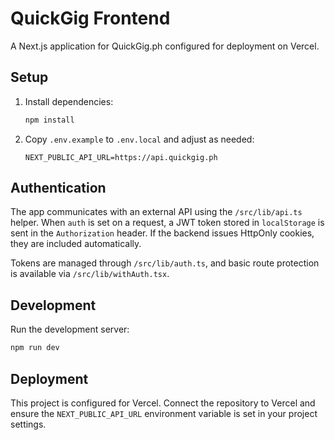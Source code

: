 # QuickGig Frontend

A Next.js application for QuickGig.ph configured for deployment on Vercel.

## Setup

1. Install dependencies:
   ```bash
   npm install
   ```
2. Copy `.env.example` to `.env.local` and adjust as needed:
   ```env
   NEXT_PUBLIC_API_URL=https://api.quickgig.ph
   ```

## Authentication

The app communicates with an external API using the `/src/lib/api.ts` helper. When `auth` is set on a request, a JWT token stored in `localStorage` is sent in the `Authorization` header. If the backend issues HttpOnly cookies, they are included automatically.

Tokens are managed through `/src/lib/auth.ts`, and basic route protection is available via `/src/lib/withAuth.tsx`.

## Development

Run the development server:

```bash
npm run dev
```

## Deployment

This project is configured for Vercel. Connect the repository to Vercel and ensure the `NEXT_PUBLIC_API_URL` environment variable is set in your project settings.
